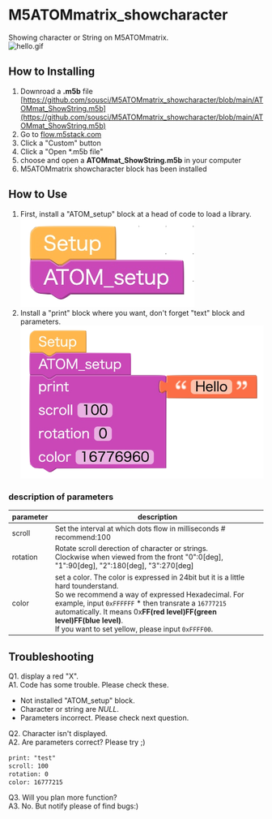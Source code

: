 # M5ATOMmatrix_showcharacter
Showing character or String on M5ATOMmatrix.  
![hello.gif](https://github.com/sousci/M5ATOMmatrix_showcharacter/blob/main/hello.gif)

## How to Installing
1. Downroad a **.m5b** file [https://github.com/sousci/M5ATOMmatrix_showcharacter/blob/main/ATOMmat_ShowString.m5b](https://github.com/sousci/M5ATOMmatrix_showcharacter/blob/main/ATOMmat_ShowString.m5b)
1. Go to [flow.m5stack.com](flow.mt5stack.com)
1. Click a "Custom" button
1. Click a "Open \*.m5b file"
1. choose and open a **ATOMmat_ShowString.m5b** in your computer
1. M5ATOMmatrix showcharacter block has been installed

## How to Use
1. First, install a "ATOM_setup" block at a head of code to load a library.  
![install_ATOM_setup](https://github.com/sousci/M5ATOMmatrix_showcharacter/blob/main/install_ATOM_setup.png)  
1. Install a "print" block where you want, don't forget "text" block and parameters.  
![install_print_block](https://github.com/sousci/M5ATOMmatrix_showcharacter/blob/main/install_print_block.png)  

### description of parameters
| parameter | description |
----|---- 
| scroll | Set the interval at which dots flow in milliseconds # recommend:100 |
| rotation | Rotate scroll derection of character or strings. <br> Clockwise when viewed from the front "0":0[deg], "1":90[deg], "2":180[deg], "3":270[deg] |
| color | set a color. The color is expressed in 24bit but it is a little hard tounderstand. <br> So we recommend a way of expressed Hexadecimal. For example, input `0xFFFFFF` * then transrate a `16777215` automatically. It means 0x**FF(red level)FF(green level)FF(blue level)**. <br> If you want to set yellow, please input `0xFFFF00`.|

## Troubleshooting
Q1. display a red "X".  
A1. Code has some trouble. Please check these.
 * Not installed "ATOM_setup" block.
 * Character or string are *NULL*.
 * Parameters incorrect. Please check next question.

Q2. Character isn't displayed.  
A2. Are parameters correct? 
Please try ;)
```
print: "test"
scroll: 100
rotation: 0
color: 16777215
```

Q3. Will you plan more function?  
A3. No. But notify please of find bugs:)
